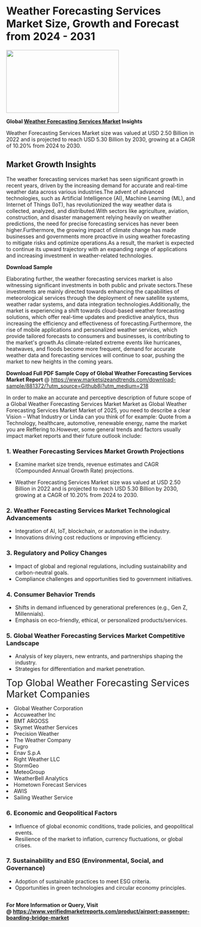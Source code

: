 <H1>Weather Forecasting Services Market Size, Growth and Forecast from 2024 - 2031</H1><img class="aligncenter size-medium wp-image-584254" src="https://thirdeyenews.in/wp-content/uploads/2024/09/Global-Market-Research-300x168.jpeg" alt="" width="300" height="168" /><p><strong>Global&nbsp;<a href="https://www.marketsizeandtrends.com/download-sample/881372/?utm_source=Github8j?utm_medium=218">Weather Forecasting Services Market</a> Insights</strong></p><p>Weather Forecasting Services Market size was valued at USD 2.50 Billion in 2022 and is projected to reach USD 5.30 Billion by 2030, growing at a CAGR of 10.20% from 2024 to 2030.</p><p><h2>Market Growth Insights</h2> <p>The weather forecasting services market has seen significant growth in recent years, driven by the increasing demand for accurate and real-time weather data across various industries.The advent of advanced technologies, such as Artificial Intelligence (AI), Machine Learning (ML), and Internet of Things (IoT), has revolutionized the way weather data is collected, analyzed, and distributed.With sectors like agriculture, aviation, construction, and disaster management relying heavily on weather predictions, the need for precise forecasting services has never been higher.Furthermore, the growing impact of climate change has made businesses and governments more proactive in using weather forecasting to mitigate risks and optimize operations.As a result, the market is expected to continue its upward trajectory with an expanding range of applications and increasing investment in weather-related technologies.</p> <p><strong>Download Sample</strong></p> <p>Elaborating further, the weather forecasting services market is also witnessing significant investments in both public and private sectors.These investments are mainly directed towards enhancing the capabilities of meteorological services through the deployment of new satellite systems, weather radar systems, and data integration technologies.Additionally, the market is experiencing a shift towards cloud-based weather forecasting solutions, which offer real-time updates and predictive analytics, thus increasing the efficiency and effectiveness of forecasting.Furthermore, the rise of mobile applications and personalized weather services, which provide tailored forecasts to consumers and businesses, is contributing to the market's growth.As climate-related extreme events like hurricanes, heatwaves, and floods become more frequent, demand for accurate weather data and forecasting services will continue to soar, pushing the market to new heights in the coming years.</p> <p><span class=""><strong>Download Full PDF Sample Copy of Global Weather Forecasting Services Market Report</strong> @ <a href="https://www.marketsizeandtrends.com/download-sample/881372/?utm_source=Github8j?utm_medium=218" target="_blank">https://www.marketsizeandtrends.com/download-sample/881372/?utm_source=Github8j?utm_medium=218</a></span></p><p>In order to make an accurate and perceptive description of future scope of a Global&nbsp;Weather Forecasting Services Market Market as Global&nbsp;Weather Forecasting Services Market Market of 2025, you need to describe a clear Vision &ndash; What Industry or Linda can you think of for example: Quote from a Technology, healthcare, automotive, renewable energy, name the market you are Reffering to.However, some general trends and factors usually impact market reports and their future outlook include:</p><h3>1.&nbsp;<strong>Weather Forecasting Services Market Growth Projections</strong></h3><ul><li>Examine market size trends, revenue estimates and CAGR (Compounded Annual Growth Rate) projections.</li><li><p>Weather Forecasting Services Market size was valued at USD 2.50 Billion in 2022 and is projected to reach USD 5.30 Billion by 2030, growing at a CAGR of 10.20% from 2024 to 2030.</p></li></ul><h3>2.&nbsp;<strong>Weather Forecasting Services Market Technological Advancements</strong></h3><ul><li>Integration of AI, IoT, blockchain, or automation in the industry.</li><li>Innovations driving cost reductions or improving efficiency.</li></ul><h3>3.&nbsp;<strong>Regulatory and Policy Changes</strong></h3><ul><li>Impact of global and regional regulations, including sustainability and carbon-neutral goals.</li><li>Compliance challenges and opportunities tied to government initiatives.</li></ul><h3>4.&nbsp;<strong>Consumer Behavior Trends</strong></h3><ul><li>Shifts in demand influenced by generational preferences (e.g., Gen Z, Millennials).</li><li>Emphasis on eco-friendly, ethical, or personalized products/services.</li></ul><h3>5.&nbsp;<strong>Global Weather Forecasting Services Market Competitive Landscape</strong></h3><ul><li>Analysis of key players, new entrants, and partnerships shaping the industry.</li><li>Strategies for differentiation and market penetration.</li></ul><p data-pm-slice="1 1 []"><span style="color: inherit; font-family: inherit; font-size: 25px;">Top Global Weather Forecasting Services Market Companies</span></p><div class="" data-test-id=""><p><li>Global Weather Corporation</li><li> Accuweather Inc</li><li> BMT ARGOSS</li><li> Skymet Weather Services</li><li> Precision Weather</li><li> The Weather Company</li><li> Fugro</li><li> Enav S.p.A</li><li> Right Weather LLC</li><li> StormGeo</li><li> MeteoGroup</li><li> WeatherBell Analytics</li><li> Hometown Forecast Services</li><li> AWIS</li><li> Sailing Weather Service</li></p></div><h3>6.&nbsp;<strong>Economic and Geopolitical Factors</strong></h3><ul><li>Influence of global economic conditions, trade policies, and geopolitical events.</li><li>Resilience of the market to inflation, currency fluctuations, or global crises.</li></ul><h3>7.&nbsp;<strong>Sustainability and ESG (Environmental, Social, and Governance)</strong></h3><ul><li>Adoption of sustainable practices to meet ESG criteria.</li><li>Opportunities in green technologies and circular economy principles.</li></ul><h2><strong style="font-size: 14px;">For More Information or Query, Visit @&nbsp;</strong><a style="background-color: #ffffff; font-size: 14px;" href="https://www.marketsizeandtrends.com/report/weather-forecasting-services-market/" target="_blank">https://www.verifiedmarketreports.com/product/airport-passenger-boarding-bridge-market</a></h2>